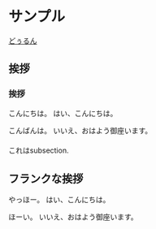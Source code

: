 # サンプル
[どぅるん](https://twitter.com/NegiIgaiNuki)


<div id="ch"></div>

## 挨拶

<div id="sec"></div>

### 挨拶
こんにちは。
はい、こんにちは。

こんばんは。
いいえ、おはよう御座います。


<div id="subsec188851569"></div>

#### 
これはsubsection.


<div id="ch"></div>

## フランクな挨拶
やっほー。
はい、こんにちは。

ほーい。
いいえ、おはよう御座います。

